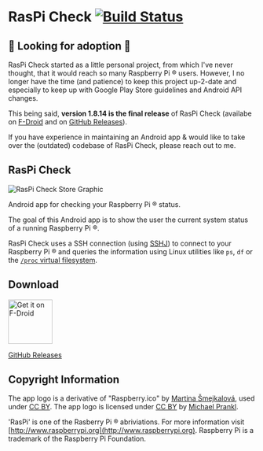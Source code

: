 RasPi Check [![Build Status](https://travis-ci.org/eidottermihi/rpicheck.svg?branch=master)](https://travis-ci.org/eidottermihi/rpicheck)
========

:construction: Looking for adoption :construction:
------------

RasPi Check started as a little personal project, from which I've never thought, that it would reach so many Raspberry Pi ® users. However, I no longer have the time (and patience) to keep this project up-2-date and especially to keep up with Google Play Store guidelines and Android API changes.

This being said, **version 1.8.14 is the final release** of RasPi Check (availabe on [F-Droid](https://f-droid.org/repository/browse/?fdid=de.eidottermihi.raspicheck) and on [GitHub Releases](https://github.com/eidottermihi/rpicheck/releases/tag/v1.8.14)).

If you have experience in maintaining an Android app & would like to take over the (outdated) codebase of RasPi Check, please reach out to me.

RasPi Check
------------

![RasPi Check Store Graphic](graphics/web_1024_500.jpg)

Android app for checking your Raspberry Pi ® status.

The goal of this Android app is to show the user the current system status of a running Raspberry Pi ®.

RasPi Check uses a SSH connection (using [SSHJ](https://github.com/hierynomus/sshj)) to connect to your Raspberry Pi ® and queries the information using Linux utilities like `ps`, `df` or the [`/proc` virtual filesystem](https://www.tldp.org/LDP/Linux-Filesystem-Hierarchy/html/proc.html). 



Download
------------

<a href="https://f-droid.org/repository/browse/?fdid=de.eidottermihi.raspicheck" target="_blank">
<img src="https://f-droid.org/badge/get-it-on.png" alt="Get it on F-Droid" height="90"/></a>

[GitHub Releases](https://github.com/eidottermihi/rpicheck/releases)


Copyright Information
------------
The app logo is a derivative of "Raspberry.ico" by [Martina Šmejkalová](http://www.sireasgallery.com/), used under [CC BY](http://creativecommons.org/licenses/by/2.0/). The app logo is licensed under [CC BY](http://creativecommons.org/licenses/by/2.0/) by [Michael Prankl](https://github.com/eidottermihi).

'RasPi' is one of the Rasberry Pi ® abriviations. For more information visit [http://www.raspberrypi.org](http://www.raspberrypi.org). Raspberry Pi is a trademark of the Raspberry Pi Foundation.
